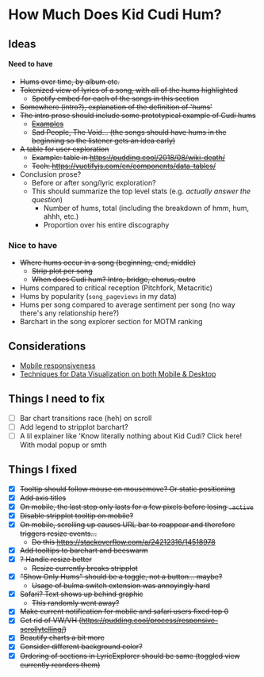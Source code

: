 # How Much Does Kid Cudi Hum?

## Ideas 

#### Need to have
* ~~Hums over time, by album etc.~~
* ~~Tokenized view of lyrics of a song, with all of the hums highlighted~~
    * ~~Spotify embed for each of the songs in this section~~
* ~~Somewhere (intro?), explanation of the definition of 'hums'~~
* ~~The intro prose should include some prototypical example of Cudi hums~~
    * ~~[Examples](https://www.youtube.com/watch?v=PZ_cpLwzBbw)~~
    * ~~Sad People, The Void... (the songs should have hums in the beginning so the listener gets an idea early)~~
* ~~A table for user exploration~~
    * ~~Example: table in https://pudding.cool/2018/08/wiki-death/~~
    * ~~Tech: https://vuetifyjs.com/en/components/data-tables/~~
* Conclusion prose? 
    * Before or after song/lyric exploration?
    * This should summarize the top level stats (e.g. *actually answer the question*)
        * Number of hums, total (including the breakdown of hmm, hum, ahhh, etc.)
        * Proportion over his entire discography

### Nice to have
* ~~Where hums occur in a song (beginning, end, middle)~~
    * ~~Strip plot per song~~
    * ~~When does Cudi hum? Intro, bridge, chorus, outro~~
* Hums compared to critical reception (Pitchfork, Metacritic)
* Hums by popularity (`song_pageviews` in my data)
* Hums per song compared to average sentiment per song (no way there's any relationship here?)
* Barchart in the song explorer section for MOTM ranking

## Considerations
* [Mobile responsiveness](https://pudding.cool/process/responsive-scrollytelling/)
* [Techniques for Data Visualization on both Mobile & Desktop](https://www.visualcinnamon.com/2019/04/mobile-vs-desktop-dataviz)

## Things I need to fix
- [ ] Bar chart transitions race (heh) on scroll
- [ ] Add legend to stripplot barchart?
- [ ] A lil explainer like 'Know literally nothing about Kid Cudi? Click here! With modal popup or smth

## Things I fixed
- [x] ~~Tooltip should follow mouse on mousemove? Or static positioning~~
- [x] ~~Add axis titles~~
- [x] ~~On mobile, the last step only lasts for a few pixels before losing `.active`~~
- [x] ~~Disable stripplot tooltip on mobile?~~
- [x] ~~On mobile, scrolling up causes URL bar to reappear and therefore triggers resize events...~~
    * ~~Do this https://stackoverflow.com/a/24212316/14518978~~
- [x] ~~Add tooltips to barchart and beeswarm~~
- [x] ~~? Handle resize better~~
    * ~~Resize currently breaks stripplot~~
- [x] ~~"Show Only Hums" should be a toggle, not a button... maybe?~~
    * ~~Usage of bulma switch extension was annoyingly hard~~
- [x] ~~Safari? Text shows up behind graphic~~
    * ~~This randomly went away?~~
- [x] ~~Make current notification for mobile and safari users fixed top 0~~
- [x] ~~Get rid of VW/VH (https://pudding.cool/process/responsive-scrollytelling/)~~
- [x] ~~Beautify charts a bit more~~
- [x] ~~Consider different background color?~~
- [x] ~~Ordering of sections in LyricExplorer should be same (toggled view currently reorders them)~~
